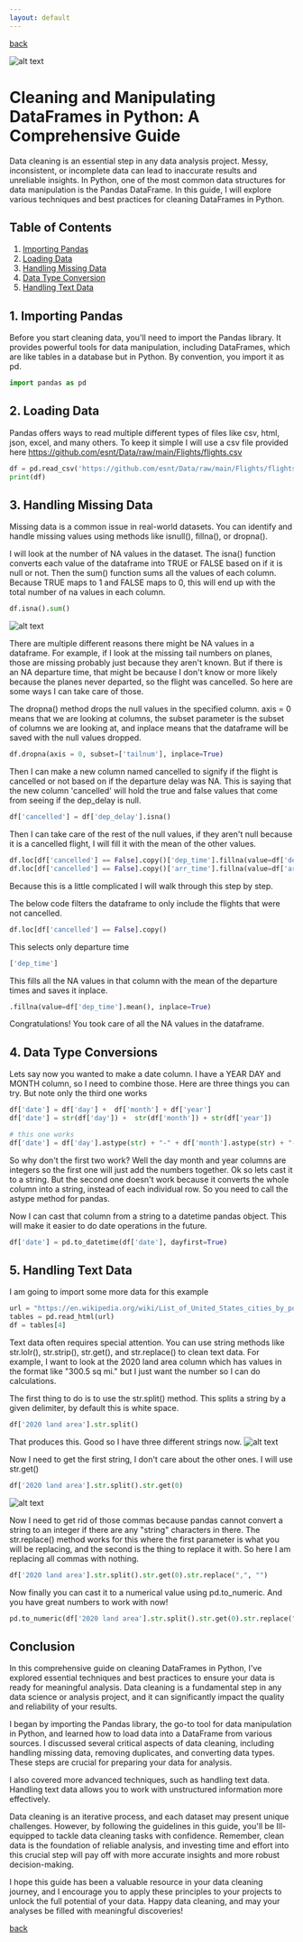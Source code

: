 ```yaml
---
layout: default
---
```


[back](../)

![alt text](./data-cleaning-thumb.png)

# Cleaning and Manipulating DataFrames in Python: A Comprehensive Guide

Data cleaning is an essential step in any data analysis project. Messy, inconsistent, or incomplete data can lead to inaccurate results and unreliable insights. In Python, one of the most common data structures for data manipulation is the Pandas DataFrame. In this guide, I will explore various techniques and best practices for cleaning DataFrames in Python.

## Table of Contents

1. [Importing Pandas](#1-importing-pandas)
2. [Loading Data](#2-loading-data)
3. [Handling Missing Data](#3-handling-missing-data)
4. [Data Type Conversion](#4-data-type-conversion)
5. [Handling Text Data](#5-handling-text-data)

## 1. Importing Pandas

Before you start cleaning data, you'll need to import the Pandas library. It provides powerful tools for data manipulation, including DataFrames, which are like tables in a database but in Python. By convention, you import it as pd.

```python
import pandas as pd
```

## 2. Loading Data

Pandas offers ways to read multiple different types of files like csv, html, json, excel, and many others. To keep it simple I will use a csv file provided here https://github.com/esnt/Data/raw/main/Flights/flights.csv

```python
df = pd.read_csv('https://github.com/esnt/Data/raw/main/Flights/flights.csv')
print(df)
```

## 3. Handling Missing Data
Missing data is a common issue in real-world datasets. You can identify and handle missing values using methods like isnull(), fillna(), or dropna().

I will look at the number of NA values in the dataset. The isna() function converts each value of the dataframe into TRUE or FALSE based on if it is null or not. Then the sum() function sums all the values of each column. Because TRUE maps to 1 and FALSE maps to 0, this will end up with the total number of na values in each column.

```python
df.isna().sum()
```

![alt text](./na_sum.png)

There are multiple different reasons there might be NA values in a dataframe. For example, if I look at the missing tail numbers on planes, those are missing probably just because they aren't known. But if there is an NA departure time, that might be because I don't know or more likely because the planes never departed, so the flight was cancelled. So here are some ways I can take care of those. 

The dropna() method drops the null values in the specified column. axis = 0 means that we are looking at columns, the subset parameter is the subset of columns we are looking at, and inplace means that the dataframe will be saved with the null values dropped. 

```python
df.dropna(axis = 0, subset=['tailnum'], inplace=True)
```

Then I can make a new column named cancelled to signify if the flight is cancelled or not based on if the departure delay was NA. This is saying that the new column 'cancelled' will hold the true and false values that come from seeing if the dep_delay is null.

```python
df['cancelled'] = df['dep_delay'].isna()
```

Then I can take care of the rest of the null values, if they aren't null because it is a cancelled flight, I will fill it with the mean of the other values. 

```python
df.loc[df['cancelled'] == False].copy()['dep_time'].fillna(value=df['dep_time'].mean(), inplace=True)
df.loc[df['cancelled'] == False].copy()['arr_time'].fillna(value=df['arr_time'].mean(), inplace=True)
```
Because this is a little complicated I will walk through this step by step.

The below code filters the dataframe to only include the flights that were not cancelled.

```python
df.loc[df['cancelled'] == False].copy()
```

This selects only departure time

```python
['dep_time']
```

This fills all the NA values in that column with the mean of the departure times and saves it inplace.

```python
.fillna(value=df['dep_time'].mean(), inplace=True)
```


Congratulations! You took care of all the NA values in the dataframe. 

## 4. Data Type Conversions

Lets say now you wanted to make a date column. I have a YEAR DAY and MONTH column, so I need to combine those. Here are three things you can try. But note only the third one works

```python
df['date'] = df['day'] +  df['month'] + df['year']
df['date'] = str(df['day']) +  str(df['month']) + str(df['year'])

# this one works
df['date'] = df['day'].astype(str) + "-" + df['month'].astype(str) + "-" + df['year'].astype(str)
```

So why don't the first two work? Well the day month and year columns are integers so the first one will just add the numbers together. Ok so lets cast it to a string. But the second one doesn't work because it converts the whole column into a string, instead of each individual row. So you need to call the astype method for pandas. 

Now I can cast that column from a string to a datetime pandas object. This will make it easier to do date operations in the future.

```python
df['date'] = pd.to_datetime(df['date'], dayfirst=True)
```
## 5. Handling Text Data

I am going to import some more data for this example
```python
url = "https://en.wikipedia.org/wiki/List_of_United_States_cities_by_population"
tables = pd.read_html(url)
df = tables[4]
```

Text data often requires special attention. You can use string methods like str.loIr(), str.strip(), str.get(), and str.replace() to clean text data. For example, I want to look at the 2020 land area column which has values in the format like "300.5 sq mi." but I just want the number so I can do calculations.

The first thing to do is to use the str.split() method. This splits a string by a given delimiter, by default this is white space.

```python
df['2020 land area'].str.split()
```
That produces this. Good so I have three different strings now. 
![alt text](./str_split.png)

Now I need to get the first string, I don't care about the other ones. I will use str.get()

```python
df['2020 land area'].str.split().str.get(0)
```
![alt text](./str_split_get.png)

Now I need to get rid of those commas because pandas cannot convert a string to an integer if there are any "string" characters in there. The str.replace() method works for this where the first parameter is what you will be replacing, and the second is the thing to replace it with. So here I am replacing all commas with nothing.

```python
df['2020 land area'].str.split().str.get(0).str.replace(",", "")
```

Now finally you can cast it to a numerical value using pd.to_numeric. And you have great numbers to work with now!

```python
pd.to_numeric(df['2020 land area'].str.split().str.get(0).str.replace(",", ""))
```


## Conclusion
In this comprehensive guide on cleaning DataFrames in Python, I've explored essential techniques and best practices to ensure your data is ready for meaningful analysis. Data cleaning is a fundamental step in any data science or analysis project, and it can significantly impact the quality and reliability of your results.

I began by importing the Pandas library, the go-to tool for data manipulation in Python, and learned how to load data into a DataFrame from various sources. I discussed several critical aspects of data cleaning, including handling missing data, removing duplicates, and converting data types. These steps are crucial for preparing your data for analysis.

I also covered more advanced techniques, such as handling text data. Handling text data allows you to work with unstructured information more effectively.

Data cleaning is an iterative process, and each dataset may present unique challenges. However, by following the guidelines in this guide, you'll be Ill-equipped to tackle data cleaning tasks with confidence. Remember, clean data is the foundation of reliable analysis, and investing time and effort into this crucial step will pay off with more accurate insights and more robust decision-making.

I hope this guide has been a valuable resource in your data cleaning journey, and I encourage you to apply these principles to your projects to unlock the full potential of your data. Happy data cleaning, and may your analyses be filled with meaningful discoveries!

[back](../)
